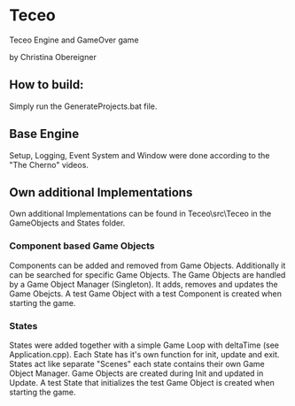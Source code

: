 # Teceo
Teceo Engine and GameOver game

by Christina Obereigner

## How to build:
Simply run the GenerateProjects.bat file.

## Base Engine
Setup, Logging, Event System and Window were done according to the "The Cherno" videos.

## Own additional Implementations
Own additional Implementations can be found in Teceo\src\Teceo in the GameObjects and States folder.

### Component based Game Objects
Components can be added and removed from Game Objects. Additionally it can be searched for specific Game Objects.
The Game Objects are handled by a Game Object Manager (Singleton). It adds, removes and updates the Game Obejcts.
A test Game Object with a test Component is created when starting the game.

### States
States were added together with a simple Game Loop with deltaTime (see Application.cpp). Each State has it's own function for init, update and exit.
States act like separate "Scenes" each state contains their own Game Object Manager.
Game Objects are created during Init and updated in Update.
A test State that initializes the test Game Object is created when starting the game.
